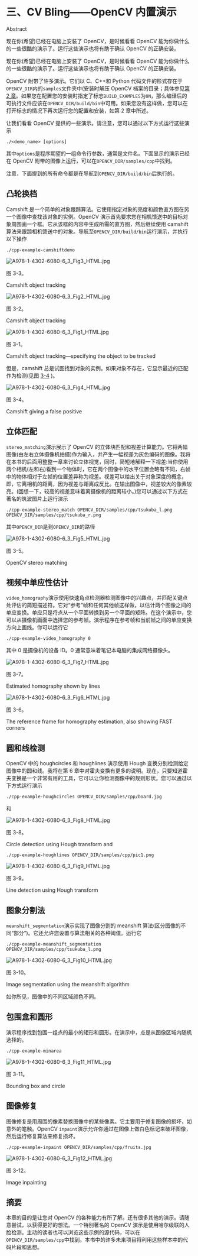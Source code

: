 # 三、CV Bling——OpenCV 内置演示

Abstract

现在你(希望)已经在电脑上安装了 OpenCV，是时候看看 OpenCV 能为你做什么的一些很酷的演示了。运行这些演示也将有助于确认 OpenCV 的正确安装。

现在你(希望)已经在电脑上安装了 OpenCV，是时候看看 OpenCV 能为你做什么的一些很酷的演示了。运行这些演示也将有助于确认 OpenCV 的正确安装。

OpenCV 附带了许多演示。它们以 C、C++和 Python 代码文件的形式存在于`OPENCV_DIR`内的`samples`文件夹中(安装时解压 OpenCV 档案的目录；具体参见[第 2 章](02.html)。如果您在配置您的安装时指定了标志`BUILD_EXAMPLES`为`ON`，那么编译后的可执行文件应该在`OPENCV_DIR/build/bin`中可用。如果您没有这样做，您可以在打开标志的情况下再次运行您的配置和安装，如第 2 章中所述。

让我们看看 OpenCV 提供的一些演示。请注意，您可以通过以下方式运行这些演示

`./<demo_name> [options]`

其中`options`是程序期望的一组命令行参数，通常是文件名。下面显示的演示已经在 OpenCV 附带的图像上运行，可以在`OPENCV_DIR/samples/cpp`中找到。

注意，下面提到的所有命令都是在导航到`OPENCV_DIR/build/bin`后执行的。

## 凸轮换档

Camshift 是一个简单的对象跟踪算法。它使用指定对象的亮度和颜色直方图在另一个图像中查找该对象的实例。OpenCV 演示首先要求您在相机馈送中的目标对象周围画一个框。它从该框的内容中生成所需的直方图，然后继续使用 camshift 算法来跟踪相机馈送中的对象。导航至`OPENCV_DIR/build/bin`运行演示，并执行以下操作

`./cpp-example-camshiftdemo`

![A978-1-4302-6080-6_3_Fig3_HTML.jpg](A978-1-4302-6080-6_3_Fig3_HTML.jpg)

图 3-3。

Camshift object tracking

![A978-1-4302-6080-6_3_Fig2_HTML.jpg](A978-1-4302-6080-6_3_Fig2_HTML.jpg)

图 3-2。

Camshift object tracking

![A978-1-4302-6080-6_3_Fig1_HTML.jpg](A978-1-4302-6080-6_3_Fig1_HTML.jpg)

图 3-1。

Camshift object tracking—specifying the object to be tracked

但是，camshift 总是试图找到对象的实例。如果对象不存在，它显示最近的匹配作为检测(见图 [3-4](#Fig4) )。

![A978-1-4302-6080-6_3_Fig4_HTML.jpg](A978-1-4302-6080-6_3_Fig4_HTML.jpg)

图 3-4。

Camshift giving a false positive

## 立体匹配

`stereo_matching`演示展示了 OpenCV 的立体块匹配和视差计算能力。它将两幅图像(由左右立体摄像机拍摄)作为输入，并产生一幅视差为灰色编码的图像。我将在本书的后面用整整一章来讨论立体视觉，同时，简短地解释一下视差:当你使用两个相机(左和右)看到一个物体时，它在两个图像中的水平位置会略有不同，右帧中的物体相对于左帧的位置差异称为视差。视差可以给出关于对象深度的概念，即，它离相机的距离，因为视差与距离成反比。在输出图像中，视差较大的像素较亮。(回想一下，较高的视差意味着离摄像机的距离较小。)您可以通过以下方式在著名的筑波图片上运行演示

`./cpp-example-stereo_match OPENCV_DIR/samples/cpp/tsukuba_l.png OPENCV_DIR/samples/cpp/tsukuba_r.png`

其中`OPENCV_DIR`是到`OPENCV_DIR`的路径

![A978-1-4302-6080-6_3_Fig5_HTML.jpg](A978-1-4302-6080-6_3_Fig5_HTML.jpg)

图 3-5。

OpenCV stereo matching

## 视频中单应性估计

`video_homography`演示使用快速角点检测器检测图像中的兴趣点，并匹配关键点处评估的简短描述符。它对“参考”帧和任何其他帧这样做，以估计两个图像之间的单应变换。单应只是将点从一个平面转换到另一个平面的矩阵。在这个演示中，您可以从摄像机画面中选择您的参考帧。演示程序在参考帧和当前帧之间的单应变换方向上画线。你可以运行它

`./cpp-example-video_homography 0`

其中 0 是摄像机的设备 ID。0 通常意味着笔记本电脑的集成网络摄像头。

![A978-1-4302-6080-6_3_Fig7_HTML.jpg](A978-1-4302-6080-6_3_Fig7_HTML.jpg)

图 3-7。

Estimated homography shown by lines

![A978-1-4302-6080-6_3_Fig6_HTML.jpg](A978-1-4302-6080-6_3_Fig6_HTML.jpg)

图 3-6。

The reference frame for homography estimation, also showing FAST corners

## 圆和线检测

OpenCV 中的 houghcircles 和 houghlines 演示使用 Hough 变换分别检测给定图像中的圆和线。我将在第 6 章中对霍夫变换有更多的说明。现在，只要知道霍夫变换是一个非常有用的工具，它可以让你检测图像中的规则形状。您可以通过以下方式运行演示

`./cpp-example-houghcircles OPENCV_DIR/samples/cpp/board.jpg`

和

![A978-1-4302-6080-6_3_Fig8_HTML.jpg](A978-1-4302-6080-6_3_Fig8_HTML.jpg)

图 3-8。

Circle detection using Hough transform and

`./cpp-example-houghlines OPENCV_DIR/samples/cpp/pic1.png`

![A978-1-4302-6080-6_3_Fig9_HTML.jpg](A978-1-4302-6080-6_3_Fig9_HTML.jpg)

图 3-9。

Line detection using Hough transform

## 图象分割法

`meanshift_segmentation`演示实现了图像分割的 meanshift 算法(区分图像的不同“部分”)。它还允许您设置与算法相关的各种阈值。运行它

`./cpp-example-meanshift_segmentation OPENCV_DIR/samples/cpp/tsukuba_l.png`

![A978-1-4302-6080-6_3_Fig10_HTML.jpg](A978-1-4302-6080-6_3_Fig10_HTML.jpg)

图 3-10。

Image segmentation using the meanshift algorithm

如你所见，图像中的不同区域颜色不同。

## 包围盒和圆形

演示程序找到包围一组点的最小的矩形和圆形。在演示中，点是从图像区域内随机选择的。

`./cpp-example-minarea`

![A978-1-4302-6080-6_3_Fig11_HTML.jpg](A978-1-4302-6080-6_3_Fig11_HTML.jpg)

图 3-11。

Bounding box and circle

## 图像修复

图像修复是用周围的像素替换图像中的某些像素。它主要用于修复图像的损坏，如意外的笔触。OpenCV `inpaint`演示允许你通过在图像上做白色标记来破坏图像，然后运行修复算法来修复损坏。

`./cpp-example-inpaint OPENCV_DIR/samples/cpp/fruits.jpg`

![A978-1-4302-6080-6_3_Fig12_HTML.jpg](A978-1-4302-6080-6_3_Fig12_HTML.jpg)

图 3-12。

Image inpainting

## 摘要

本章的目的是让您对 OpenCV 的各种能力有所了解。还有很多其他的演示。请随意尝试，以获得更好的想法。一个特别著名的 OpenCV 演示是使用哈尔级联的人脸检测。主动的读者也可以浏览这些示例的源代码，可以在`OPENCV_DIR/samples/cpp`中找到。本书中的许多未来项目将利用这些样本中的代码片段和思想。